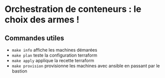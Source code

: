 # Orchestration de conteneurs : le choix des armes !

## Commandes utiles

- `make info` affiche les machines démarées
- `make plan` teste la configuration terraform
- `make apply` applique la recette terraform
- `make provision` provisionne les machines avec ansible en passant par le bastion
